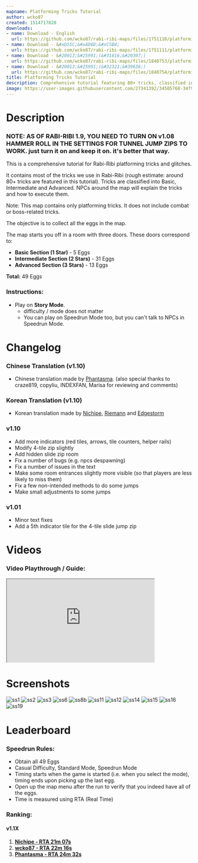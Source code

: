 ```yaml
---
mapname: Platforming Tricks Tutorial
author: wcko87
created: 1514717820
downloads:
- name: Download - English
  url: https://github.com/wcko87/rabi-ribi-maps/files/1751110/platforming_tricks_tutorial_EN_v1_10.zip
- name: Download - &#xD55C;&#xAD6D;&#xC5B4;
  url: https://github.com/wcko87/rabi-ribi-maps/files/1751111/platforming_tricks_tutorial_KR_v1_10.zip
- name: Download - &#20013;&#25991;(&#31616;&#20307;)
  url: https://github.com/wcko87/rabi-ribi-maps/files/1840753/platforming_tricks_tutorial_SC_v1_10.zip
- name: Download - &#20013;&#25991;(&#32321;&#39636;)
  url: https://github.com/wcko87/rabi-ribi-maps/files/1840754/platforming_tricks_tutorial_TC_v1_10.zip
title: Platforming Tricks Tutorial
description: Comprehensive tutorial featuring 80+ tricks, classified into Basic, Intermediate and Advanced.
image: https://user-images.githubusercontent.com/27341392/34505768-34f916f2-f062-11e7-87f1-d7d2e00103f1.png
---
```

# Description

### NOTE: AS OF RABI-RIBI 1.9, YOU NEED TO TURN ON v1.08 HAMMER ROLL IN THE SETTINGS FOR TUNNEL JUMP ZIPS TO WORK. just turn it on and keep it on. it's better that way.

This is a comprehensive tutorial for Rabi-Ribi platforming tricks and glitches.

It contains most of the tricks we use in Rabi-Ribi (rough estimate: around 80+ tricks are featured in this tutorial). Tricks are classified into Basic, Intermediate and Advanced. NPCs around the map will explain the tricks and how to execute them.

Note: This map contains only platforming tricks. It does not include combat or boss-related tricks.

The objective is to collect all the eggs in the map.

The map starts you off in a room with three doors. These doors correspond to:
* **Basic Section (1 Star)** - 5 Eggs
* **Intermediate Section (2 Stars)** - 31 Eggs
* **Advanced Section (3 Stars)** - 13 Eggs

**Total:** 49 Eggs

### Instructions:
* Play on **Story Mode**.
  - difficulty / mode does not matter
  - You can play on Speedrun Mode too, but you can't talk to NPCs in Speedrun Mode.
  
# Changelog

### Chinese Translation (v1.10)
- Chinese translation made by [Phantasma](https://space.bilibili.com/5447176/#/). (also special thanks to craze819, copyliu, INDEXFAN, Marisa for reviewing and comments)

### Korean Translation (v1.10)
- Korean translation made by [Nichipe](https://twitter.com/MTBNN_UPRPRC), [Riemann](https://www.youtube.com/channel/UCx3cMBqZL-hbE33oCUz9HwQ) and [Edgestorm](https://twitter.com/Edgestorm)

### v1.10
- Add more indicators (red tiles, arrows, tile counters, helper rails)
- Modify 4-tile zip slightly
- Add hidden slide zip room
- Fix a number of bugs (e.g. npcs despawning)
- Fix a number of issues in the text
- Make some room entrances slightly more visible (so that players are less likely to miss them)
- Fix a few non-intended methods to do some jumps
- Make small adjustments to some jumps

### v1.01
- Minor text fixes
- Add a 5th indicator tile for the 4-tile slide jump zip

# Videos

### Video Playthrough / Guide:
<iframe id="introvideo" width="400" height="225" style="object-fit:cover" id="ytplayer" type="text/html" src="https://www.youtube.com/embed/T5utNIiCHcs?rel=0&autoplay=0&showinfo=1"></iframe>

# Screenshots

![ss1](https://user-images.githubusercontent.com/27341392/34458902-6e9867d2-ee1e-11e7-98e7-e846bae22d3c.png)
![ss2](https://user-images.githubusercontent.com/27341392/34458903-726af8c0-ee1e-11e7-84a5-089342465af1.png)
![ss3](https://user-images.githubusercontent.com/27341392/34458905-76aa64e8-ee1e-11e7-9dcb-4aa42b1adb64.png)
![ss6](https://user-images.githubusercontent.com/27341392/34458906-821e8e94-ee1e-11e7-9159-f8f33fc18b19.png)
![ss8b](https://user-images.githubusercontent.com/27341392/34505768-34f916f2-f062-11e7-87f1-d7d2e00103f1.png)
![ss11](https://user-images.githubusercontent.com/27341392/34458908-8cbdcfea-ee1e-11e7-845b-927d9d899982.png)
![ss12](https://user-images.githubusercontent.com/27341392/34458910-8fea8fbe-ee1e-11e7-8397-ec4f3543dd11.png)
![ss14](https://user-images.githubusercontent.com/27341392/34458911-93b76dd8-ee1e-11e7-9398-cf9d8ec02026.png)
![ss15](https://user-images.githubusercontent.com/27341392/34458918-c0d3fd18-ee1e-11e7-993b-2e008814217c.png)
![ss16](https://user-images.githubusercontent.com/27341392/34458912-95a959bc-ee1e-11e7-9208-85b7a5ed6fe2.png)
![ss19](https://user-images.githubusercontent.com/27341392/34505766-34995ec4-f062-11e7-988b-ff856937f0af.png)

# Leaderboard

### Speedrun Rules:
* Obtain all 49 Eggs
* Casual Difficulty, Standard Mode, Speedrun Mode
* Timing starts when the game is started (i.e. when you select the mode), timing ends upon picking up the last egg.
* Open up the map menu after the run to verify that you indeed have all of the eggs.
* Time is measured using RTA (Real Time)

### Ranking:

#### v1.1X
1. [**Nichipe - RTA 21m 07s**](https://www.youtube.com/watch?v=ztDn640_5fU)
2. [**wcko87 - RTA 22m 16s**](https://www.youtube.com/watch?v=HXwLkZxfLDw)
3. [**Phantasma - RTA 24m 32s**](https://www.youtube.com/watch?v=wDFcHIUqPJM)

